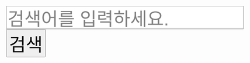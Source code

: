 <html>
  <head>
    <meta charset="utf-8">
    <title>검색엔진</title>
    <style>
    input{
      shape-outside: circle();
      font-size: 50px;
    }
    </style>
  </head>
  <body>
    <input style="color:gray;" type="text" value="검색어를 입력하세요.">
    <input type="button" value="검색" onclick="alert('구현이 될 것이라고 생각했니?')">

  </body>
</html>
